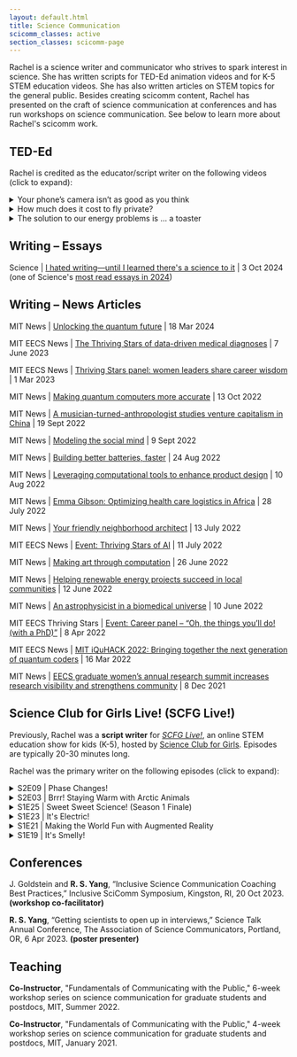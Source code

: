 ```yaml
---
layout: default.html
title: Science Communication
scicomm_classes: active
section_classes: scicomm-page
---
```


Rachel is a science writer and communicator who strives to spark interest in science. She has written scripts for TED-Ed animation videos and for K-5 STEM education videos. She has also written articles on STEM topics for the general public. Besides creating scicomm content, Rachel has presented on the craft of science communication at conferences and has run workshops on science communication. See below to learn more about Rachel's scicomm work.

## TED-Ed

<!-- Note to self: [original width=560, height=315], [scaled width=448, height=252] -->

Rachel is credited as the educator/script writer on the following videos (click to expand):

<details>
<summary>Your phone’s camera isn’t as good as you think</summary>
<iframe style="display: block; margin: auto;" width="560" height="315" src="https://www.youtube.com/embed/7dm2AsJ3-E8?si=tJ4Gey4BqDfECRff" frameborder="0" allow="accelerometer; autoplay; clipboard-write; encrypted-media; gyroscope; picture-in-picture" allowfullscreen></iframe>
</details>

<details>
<summary>How much does it cost to fly private?</summary>
<iframe style="display: block; margin: auto;" width="560" height="315" src="https://www.youtube.com/embed/vOBjtotp-Gw?si=dL6JbARa02MTI-0n" frameborder="0" allow="accelerometer; autoplay; clipboard-write; encrypted-media; gyroscope; picture-in-picture" allowfullscreen></iframe>
</details>

<details>
<summary>The solution to our energy problems is … a toaster</summary>
<iframe style="display: block; margin: auto;" width="560" height="315" src="https://www.youtube.com/embed/f-T0PEWRaVc?si=wvu4Qcy8saGNf8n5" frameborder="0" allow="accelerometer; autoplay; clipboard-write; encrypted-media; gyroscope; picture-in-picture" allowfullscreen></iframe>
</details>

## Writing &ndash; Essays

Science | [I hated writing&mdash;until I learned there's a science to it](https://www.science.org/content/article/i-hated-writing-until-i-learned-there-s-science-it) | 3 Oct 2024 (one of Science's [most read essays in 2024](https://www.science.org/content/article/perfecting-academic-writing-facing-fraud-science-s-top-personal-essays-year))

## Writing &ndash; News Articles

MIT News | [Unlocking the quantum future](https://news.mit.edu/2024/hackathon-unlocking-quantum-future-0318) | 18 Mar 2024

<!-- MIT EECS News | [At the MIT Quantum Hackathon, a community tackles quantum computing challenges](https://www.eecs.mit.edu/at-the-mit-quantum-hackathon-a-community-tackles-quantum-computing-challenges/) | 28 Feb 2024 -->

MIT EECS News | [The Thriving Stars of data-driven medical diagnoses](https://www.eecs.mit.edu/the-thriving-stars-of-data-driven-medical-diagnoses/) | 7 June 2023

MIT EECS News | [Thriving Stars panel: women leaders share career wisdom](https://www.eecs.mit.edu/thriving-stars-panel-women-leaders-share-career-wisdom/) | 1 Mar 2023

MIT News | [Making quantum computers more accurate](https://news.mit.edu/2022/alex-greene-quantum-computers-1013) | 13 Oct 2022

MIT News | [A musician-turned-anthropologist studies venture capitalism in China](https://news.mit.edu/2022/jamie-wong-anthropology-0919) | 19 Sept 2022

MIT News | [Modeling the social mind](https://news.mit.edu/2022/setayesh-radkani-social-brain-0909) | 9 Sept 2022

MIT News | [Building better batteries, faster](https://news.mit.edu/2022/pablo-leon-battery-materials-0824) | 24 Aug 2022

MIT News | [Leveraging computational tools to enhance product design](https://news.mit.edu/2022/jana-saadi-product-design-0810) | 10 Aug 2022

MIT News | [Emma Gibson: Optimizing health care logistics in Africa](https://news.mit.edu/2022/emma-gibson-health-care-logistics-africa-0728) | 28 July 2022

MIT News | [Your friendly neighborhood architect](https://news.mit.edu/2022/neighborhood-architect-justin-brazier-0713) | 13 July 2022

MIT EECS News | [Event: Thriving Stars of AI](https://www.eecs.mit.edu/the-thriving-stars-of-ai/) | 11 July 2022

MIT News | [Making art through computation](https://news.mit.edu/2022/chelsi-cocking-art-computation-0626) | 26 June 2022

MIT News | [Helping renewable energy projects succeed in local communities](https://news.mit.edu/2022/jungwoo-chun-renewable-energy-0612) | 12 June 2022

MIT News | [An astrophysicist in a biomedical universe](https://news.mit.edu/2022/magdelena-allen-pet-scanner-0610) | 10 June 2022

MIT EECS Thriving Stars | [Event: Career panel – “Oh, the things you’ll do! (with a PhD)”](https://www.eecs.mit.edu/community-equity/thriving-stars/event-career-panel-oh-the-things-youll-do-with-a-phd/) | 8 Apr 2022

MIT EECS News | [MIT iQuHACK 2022: Bringing together the next generation of quantum coders](https://www.eecs.mit.edu/mit-iquhack-2022-bringing-together-the-next-generation-of-quantum-coders/) | 16 Mar 2022

MIT News | [EECS graduate women’s annual research summit increases research visibility and strengthens community](https://news.mit.edu/2021/eecs-graduate-womens-research-summit-1208) | 8 Dec 2021

## Science Club for Girls Live! (SCFG Live!)

Previously, Rachel was a **script writer** for [_SCFG Live!_](https://www.scienceclubforgirls.org/scfglive), an online STEM education show for kids (K-5), hosted by [Science Club for Girls](https://www.scienceclubforgirls.org/about-scfg). Episodes are typically 20-30 minutes long. 

<!-- _SCFG Live!_ broadcasts live on [Facebook Live](https://www.facebook.com/pg/SCFGFan) and [YouTube Live](https://www.youtube.com/playlist?list=PLKMslSo-8aFq_N_NI7QIkv7Mpq_UwaXDF). The show is then rebroadcasted on local TV networks in Boston, Cambridge, Lowell, Lawrence, Somerville, and Brookline. Episodes are also available on-demand on Comcast Xfinity. -->

<!-- The show is rebroadcasted on the following networks: BNN News (Boston Neighborhood Network), Somerville Media Center – SMC, CCTV Cambridge News, Lawrence Community Access TV, Brookline Interactive Group, and LTC Lowell. -->

Rachel was the primary writer on the following episodes (click to expand):

<!-- Note to self: [original width=560, height=315], [scaled width=448, height=252] -->

<!-- S2E09 | Phase Changes! -->
<details>
<summary>S2E09 | Phase Changes!</summary>
<iframe style="display: block; margin: auto;" width="560" height="315" src="https://www.youtube.com/embed/33Llh2ksqSU" frameborder="0" allow="accelerometer; autoplay; clipboard-write; encrypted-media; gyroscope; picture-in-picture" allowfullscreen></iframe>
</details>

<!-- S2E03 | Brrr! Staying Warm with Arctic Animals -->
<details>
<summary>S2E03 | Brrr! Staying Warm with Arctic Animals</summary>
<iframe style="display: block; margin: auto;" width="560" height="315" src="https://www.youtube.com/embed/8N0V3Pih6as" frameborder="0" allow="accelerometer; autoplay; clipboard-write; encrypted-media; gyroscope; picture-in-picture" allowfullscreen></iframe>
</details>

<!-- Sweet Sweet Science (S1E25) -->
<details>
<summary>S1E25 | Sweet Sweet Science! (Season 1 Finale)</summary>
<iframe style="display: block; margin: auto;" width="560" height="315" src="https://www.youtube.com/embed/Juy8tZl_WQU" frameborder="0" allow="accelerometer; autoplay; clipboard-write; encrypted-media; gyroscope; picture-in-picture" allowfullscreen></iframe>
</details>

<!-- It's Electric (S1E23) -->
<details>
<summary>S1E23 | It's Electric!</summary>
<iframe style="display: block; margin: auto;" width="560" height="315" src="https://www.youtube.com/embed/_xJVE868jy4" frameborder="0" allow="accelerometer; autoplay; clipboard-write; encrypted-media; gyroscope; picture-in-picture" allowfullscreen></iframe>
</details>

<!-- Augmented Reality (S1E21) -->
<details>
<summary>S1E21 | Making the World Fun with Augmented Reality</summary>
<iframe style="display: block; margin: auto;" width="560" height="315" src="https://www.youtube.com/embed/vVyB_UVo61Q" frameborder="0" allow="accelerometer; autoplay; clipboard-write; encrypted-media; gyroscope; picture-in-picture" allowfullscreen></iframe>
</details>

<!-- It's Smelly (S1E19) -->
<details>
<summary>S1E19 | It's Smelly!</summary>
<iframe style="display: block; margin: auto;" width="560" height="315" src="https://www.youtube.com/embed/99lZEh0tBtI" frameborder="0" allow="accelerometer; autoplay; clipboard-write; encrypted-media; gyroscope; picture-in-picture" allowfullscreen></iframe>
</details>

## Conferences

J. Goldstein and **R. S. Yang**, “Inclusive Science Communication Coaching Best Practices,” Inclusive SciComm Symposium, Kingston, RI, 20 Oct 2023. **(workshop co-facilitator)**

**R. S. Yang**, “Getting scientists to open up in interviews,” Science Talk Annual Conference, The Association of Science Communicators, Portland, OR, 6 Apr 2023. **(poster presenter)**

## Teaching

**Co-Instructor**, "Fundamentals of Communicating with the Public," 6-week workshop series on science communication for graduate students and postdocs, MIT, Summer 2022.

**Co-Instructor**, "Fundamentals of Communicating with the Public," 4-week workshop series on science communication for graduate students and postdocs, MIT, January 2021.

<!-- ## MIT Tech Theater: Frosh Part 1

_Synopsis:_ Freshman Daisy arrives at MIT eager for the college experience. With her new friends Charlotte and Steven, Daisy tries to survive her overwhelming class load, look cool in front of her crush, and make a few bucks putting together videos on alcohol and drug awareness. But as the pressure to do well in school and maintain a social life builds, one of them looks to substances for comfort, and the trio's friendship becomes strained. A **one-act play** about freshman friends navigating their first semester in college through laughter and tears, trying to handle relationship and friendship troubles amidst the complexities of alcohol and drug use.

**Commissioned** by MIT Alcohol & Other Drugs Services (AODS) for MIT's Freshman Orientation in 2019.

## Tactless

_Synopsis:_ In a society where people use Tacts to communicate and interact with the world, Callie struggles to live without them. While everyone else discriminates against Callie for being Tactless, her best friend Quinn keeps life bearable. But when Callie is finally given the opportunity to get Tacts, tragedy befalls Quinn. Now, she must decide whether to put her own needs before her friend's. A **one-act play** about the give-and-take in relationships.

Developed through the MIT Theater Arts Playwrights' Lab.

**Awarded** the [Boit Manuscript Prize](https://cmsw.mit.edu/publications/ilona-karmel-writing-prizes/) in Drama in 2018. -->
